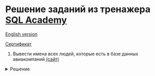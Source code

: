 # Решение заданий из тренажера [SQL Academy](https://sql-academy.org/ru)

[English version](english.md) 

[Сертификат](certificates/yunus_ganiyev_ru.pdf)

1. Вывести имена всех людей, которые есть в базе данных
   авиакомпаний [(сайт)](https://sql-academy.org/ru/trainer/tasks/1)

<details>
  <summary>Решение</summary>

```mysql
SELECT name
FROM passenger;
```

</details>
